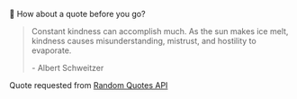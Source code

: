 📣 How about a quote before you go?

> Constant kindness can accomplish much. As the sun makes ice melt, kindness causes misunderstanding, mistrust, and hostility to evaporate.
>
> <p>- Albert Schweitzer</p>

Quote requested from [Random Quotes API](https://github.com/lukePeavey/quotable)

